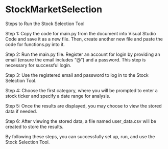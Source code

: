 # StockMarketSelection
Steps to Run the Stock Selection Tool

Step 1: Copy the code for main.py from the document into Visual Studio Code and save it as a new file. Then, create another new file and paste the code for functions.py into it.

Step 2: Run the main.py file. Register an account for login by providing an email (ensure the email includes “@”) and a password. This step is necessary for successful login.

Step 3: Use the registered email and password to log in to the Stock Selection Tool.

Step 4: Choose the first category, where you will be prompted to enter a stock ticker and specify a date range for analysis.

Step 5: Once the results are displayed, you may choose to view the stored data if needed.

Step 6: After viewing the stored data, a file named user_data.csv will be created to store the results.

By following these steps, you can successfully set up, run, and use the Stock Selection Tool.
